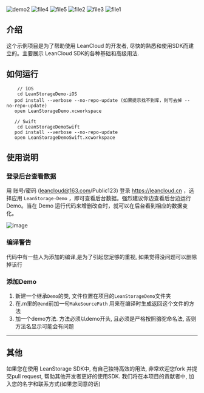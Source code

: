 ![demo2](https://cloud.githubusercontent.com/assets/5022872/7852211/71f4ac66-052c-11e5-868a-b98b34867a06.png)
![file4](https://cloud.githubusercontent.com/assets/5022872/9400930/482426f8-47fa-11e5-9cad-4763975802a1.png)
![file5](https://cloud.githubusercontent.com/assets/5022872/9400936/58faf380-47fa-11e5-944b-8d9065366b61.png)
![file2](https://cloud.githubusercontent.com/assets/5022872/9401070/2d2737a8-47fc-11e5-852f-7cd44603d5eb.png)
![file3](https://cloud.githubusercontent.com/assets/5022872/9401080/4fe8a268-47fc-11e5-8486-752060611320.png)
![file1](https://cloud.githubusercontent.com/assets/5022872/9401084/59601560-47fc-11e5-8b38-cc09a3584b70.png)

## 介绍
这个示例项目是为了帮助使用 LeanCloud 的开发者, 尽快的熟悉和使用SDK而建立的。主要展示 LeanCloud SDK的各种基础和高级用法.

## 如何运行

```
 	// iOS 
	cd LeanStorageDemo-iOS
   pod install --verbose --no-repo-update (如果提示找不到库，则可去掉 --no-repo-update)
   open LeanStorageDemo.xcworkspace
   
   // Swift
   	cd LeanStorageDemoSwift
   pod install --verbose --no-repo-update
   open LeanStorageDemoSwift.xcworkspace
```

## 使用说明

### 登录后台查看数据

用 账号/密码 (leancloud@163.com/Public123) 登录 https://leancloud.cn ，选择应用 `LeanStorage-Demo` ，即可查看后台数据。强烈建议你边查看后台边运行 Demo。当在 Demo 运行代码来增删改查时，就可以在后台看到相应的数据变化。

![image](https://cloud.githubusercontent.com/assets/5022872/7763947/3b25548e-007b-11e5-9a1b-af3ca1806175.png)


### 编译警告
代码中有一些人为添加的编译,是为了引起您足够的重视, 如果觉得没问题可以删除掉该行

### 添加Demo

1. 新建一个继承`Demo`的类, 文件位置在项目的`LeanStorageDemo`文件夹
2. 在.m里的`@end`前加一句`MakeSourcePath` 用来在编译时生成返回这个文件的方法
3. 加一个demo方法. 方法必须以demo开头, 且必须是严格按照骆驼命名法, 否则方法名显示可能会有问题

----
## 其他

如果您在使用 LeanStorage SDK中, 有自己独特高效的用法, 非常欢迎您fork 并提交pull request, 帮助其他开发者更好的使用SDK. 我们将在本项目的贡献者中, 加入您的名字和联系方式(如果您同意的话)
